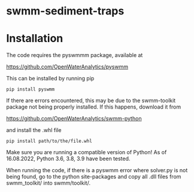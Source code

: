 # swmm-sediment-traps
 


# Installation

The code requires the pyswmmm package, available at 

https://github.com/OpenWaterAnalytics/pyswmm

This can be installed by running pip 

```
pip install pyswmm
```

If there are errors encountered, this may be due to the swmm-toolkit package not being properly installed. If this happens, download it from 

https://github.com/OpenWaterAnalytics/swmm-python

and install the .whl file

```
pip install path/to/the/file.whl
```

Make sure you are running a compatible version of Python!
As of 16.08.2022, Python 3.6, 3.8, 3.9 have been tested. 

When running the code, if there is a pyswmm error where solver.py is not being found, go to the python site-packages and copy all .dll files from swmm_toolkit/ into swmm/toolkit/.




